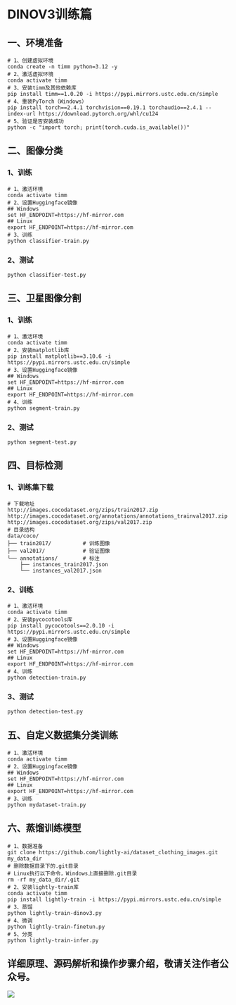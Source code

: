 # DINOV3训练篇

## 一、环境准备

```shell
# 1、创建虚拟环境
conda create -n timm python=3.12 -y
# 2、激活虚拟环境
conda activate timm
# 3、安装timm及其他依赖库
pip install timm==1.0.20 -i https://pypi.mirrors.ustc.edu.cn/simple
# 4、重装PyTorch（Windows）
pip install torch==2.4.1 torchvision==0.19.1 torchaudio==2.4.1 --index-url https://download.pytorch.org/whl/cu124
# 5、验证是否安装成功
python -c "import torch; print(torch.cuda.is_available())"
```

## 二、图像分类

### 1、训练

```shell
# 1、激活环境
conda activate timm
# 2、设置Huggingface镜像
## Windows
set HF_ENDPOINT=https://hf-mirror.com
## Linux
export HF_ENDPOINT=https://hf-mirror.com
# 3、训练
python classifier-train.py
```

### 2、测试

```shell
python classifier-test.py
```

## 三、卫星图像分割

### 1、训练

```shell
# 1、激活环境
conda activate timm
# 2、安装matplotlib库
pip install matplotlib==3.10.6 -i https://pypi.mirrors.ustc.edu.cn/simple
# 3、设置Huggingface镜像
## Windows
set HF_ENDPOINT=https://hf-mirror.com
## Linux
export HF_ENDPOINT=https://hf-mirror.com
# 4、训练
python segment-train.py
```

### 2、测试

```shell
python segment-test.py
```

## 四、目标检测

### 1、训练集下载

```shell
# 下载地址
http://images.cocodataset.org/zips/train2017.zip 
http://images.cocodataset.org/annotations/annotations_trainval2017.zip
http://images.cocodataset.org/zips/val2017.zip 
# 目录结构
data/coco/
├── train2017/          # 训练图像
├── val2017/            # 验证图像
└── annotations/        # 标注
    ├── instances_train2017.json
    └── instances_val2017.json
```

### 2、训练

```shell
# 1、激活环境
conda activate timm
# 2、安装pycocotools库
pip install pycocotools==2.0.10 -i https://pypi.mirrors.ustc.edu.cn/simple
# 3、设置Huggingface镜像
## Windows
set HF_ENDPOINT=https://hf-mirror.com
## Linux
export HF_ENDPOINT=https://hf-mirror.com
# 4、训练
python detection-train.py
```

### 3、测试

```shell
python detection-test.py
```

## 五、自定义数据集分类训练

```
# 1、激活环境
conda activate timm
# 2、设置Huggingface镜像
## Windows
set HF_ENDPOINT=https://hf-mirror.com
## Linux
export HF_ENDPOINT=https://hf-mirror.com
# 3、训练
python mydataset-train.py
```

## 六、蒸馏训练模型

```shell
# 1、数据准备
git clone https://github.com/lightly-ai/dataset_clothing_images.git my_data_dir
# 删除数据目录下的.git目录
# Linux执行以下命令，Windows上直接删除.git目录
rm -rf my_data_dir/.git
# 2、安装lightly-train库
conda activate timm
pip install lightly-train -i https://pypi.mirrors.ustc.edu.cn/simple
# 3、蒸馏
python lightly-train-dinov3.py
# 4、微调
python lightly-train-finetun.py
# 5、分类
python lightly-train-infer.py
```



## 详细原理、源码解析和操作步骤介绍，敬请关注作者公众号。

![](https://gitclone.com/download1/aliendao/weixin-aliendao2.jpg)